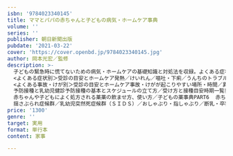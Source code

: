```yaml
---
isbn: '9784023340145'
title: ママとパパの赤ちゃんと子どもの病気・ホームケア事典
volume: ''
series: ''
publisher: 朝日新聞出版
pubdate: '2021-03-22'
cover: 'https://cover.openbd.jp/9784023340145.jpg'
author: 岡本光宏／監修
description: >-
  子どもの緊急時に慌てないための病気・ホームケアの基礎知識と対処法を収録。よくある症状別に受診の目安、かかりやすい病気・起こりやすい事故への対策から、予防接種と乳幼児健診、よく処方される薬の使い方まで、丁寧に解説。子どものマスクのつけ方や洗い方、ＰＣＲ検査についてなど新型コロナウィルスへの対応も。マンガ：心配しすぎないでPART1 
  <よくある症状別＞受診の目安とホームケア発熱／けいれん／嘔吐・下痢／うんちのトラブル／せき・鼻水・鼻づまり／肌・耳・目・口の中のトラブル／元気がない・食欲がない／話し方の気がかりPART2
  <よくある事故・けが別＞受診の目安とホームケア事故・けがが起こりやすい場所・時間／異物を飲んだ／おぼれた／落ちた、転んだ、打った／やけどをした／切った、擦った、刺した、挟んだ／歯が折れた・欠けた／目をけがした・異物が入った／耳や鼻をけがした／爪がはがれた／動物にかまれた／虫に刺された／熱中症になったPART3　＜０～６歳＞かかりやすい病気かかりやすい病気１０風邪／ウイルス性胃腸炎／突発性発疹／インフルエンザ／急性中耳炎／熱性けいれん／急性気管支炎／手足口病／急性結膜炎／口内炎新生児の病気／感染症／アレルギー／おなかの病気／皮膚／目・耳・鼻の病気／口・歯の病気／泌尿器・性器・おしりの病気／骨・関節・筋肉の病気／神経の病気　などPART4 
  予防接種と乳幼児健診予防接種の基本とスケジュールの立て方／受け方と接種目安時期一覧表／乳幼児健診の受け方／PART5 
  赤ちゃんや子どもによく処方される薬薬の飲ませ方、使い方／子どもの薬事典PART6  赤ちゃん・子どもの健康関連の最新情報
  揺さぶられ症候群／乳幼児突然死症候群（ＳＩＤＳ）／おしゃぶり・指しゃぶり／断乳・卒乳／気になるくせ／授乳中のママの薬／発達障害／低身長／小児肥満／子どもの睡眠障害／歯並びと口腔の発達／抗体検査とＰＣＲ検査／オンライン診療／スマートフォン・タブレットとの付き合い方／子どものいじめとけんか
price: '1300'
genre: ''
target: 実用
format: 単行本
content: 家事

---
```

